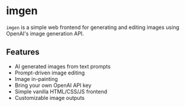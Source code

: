 # imgen

`imgen` is a simple web frontend for generating and editing images using
OpenAI's image generation API.

## Features

* AI generated images from text prompts
* Prompt-driven image editing
* Image in-painting
* Bring your own OpenAI API key
* Simple vanilla HTML/CSS/JS frontend
* Customizable image outputs
